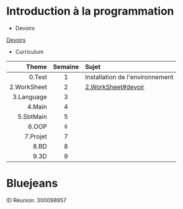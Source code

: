 # Introduction à la programmation

* Devoirs

[Devoirs](DEVOIRS.md)

* Curriculum

| Theme      | Semaine  | Sujet                                                |
|-----------:|:--------:|:-----------------------------------------------------|  
|0.Test      | 1        | Installation de l'environnement                      |
|2.WorkSheet | 2        |[2.WorkSheet#devoir](2.WorkSheet#devoir)              |
|3.Language  | 3        |                                                      |
|4.Main      | 4        |                                                      |
|5.SbtMain   | 5        |                                                      |
|6.OOP       | `6`        |                                                      |
|7.Projet    | 7        |                                                      |
|8.BD        | 8        |                                                      |
|9.3D        | 9        |                                                      |


# Bluejeans

ID Réunion: 300098957
